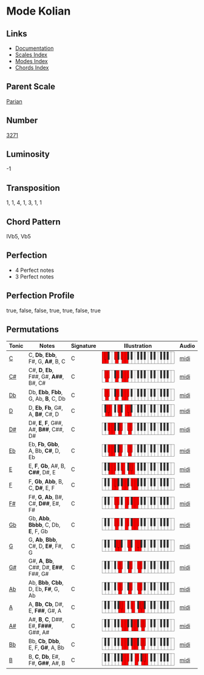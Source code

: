 # Mode Kolian

## Links

- [Documentation](README.md)
- [Scales Index](Scales.md)
- [Modes Index](Modes.md)
- [Chords Index](Chords.md)

## Parent Scale

[Parian](ScaleParian.md)

## Number

[3271](https://ianring.com/musictheory/scales/3271)

## Luminosity

-1

## Transposition

1, 1, 4, 1, 3, 1, 1

## Chord Pattern

IVb5, Vb5

## Perfection

- 4 Perfect notes
- 3 Perfect notes

## Perfection Profile

true, false, false, true, true, false, true

## Permutations

| Tonic | Notes | Signature | Illustration | Audio |
|-------|-------|-----------|--------------|-------|
| [C](ModeCNaturalKolian.md) | C, **Db**, **Ebb**, F#, G, **A#**, B, C | C | ![CNaturalKolian](ModeCNaturalKolian.png) | [midi](https://github.com/edipermadi/music/blob/main/docs/ModeCNaturalKolian.mid?raw=true) |
| [C#](ModeCSharpKolian.md) | C#, **D**, **Eb**, F##, G#, **A##**, B#, C# | C | ![CSharpKolian](ModeCSharpKolian.png) | [midi](https://github.com/edipermadi/music/blob/main/docs/ModeCSharpKolian.mid?raw=true) |
| [Db](ModeDFlatKolian.md) | Db, **Ebb**, **Fbb**, G, Ab, **B**, C, Db | C | ![DFlatKolian](ModeDFlatKolian.png) | [midi](https://github.com/edipermadi/music/blob/main/docs/ModeDFlatKolian.mid?raw=true) |
| [D](ModeDNaturalKolian.md) | D, **Eb**, **Fb**, G#, A, **B#**, C#, D | C | ![DNaturalKolian](ModeDNaturalKolian.png) | [midi](https://github.com/edipermadi/music/blob/main/docs/ModeDNaturalKolian.mid?raw=true) |
| [D#](ModeDSharpKolian.md) | D#, **E**, **F**, G##, A#, **B##**, C##, D# | C | ![DSharpKolian](ModeDSharpKolian.png) | [midi](https://github.com/edipermadi/music/blob/main/docs/ModeDSharpKolian.mid?raw=true) |
| [Eb](ModeEFlatKolian.md) | Eb, **Fb**, **Gbb**, A, Bb, **C#**, D, Eb | C | ![EFlatKolian](ModeEFlatKolian.png) | [midi](https://github.com/edipermadi/music/blob/main/docs/ModeEFlatKolian.mid?raw=true) |
| [E](ModeENaturalKolian.md) | E, **F**, **Gb**, A#, B, **C##**, D#, E | C | ![ENaturalKolian](ModeENaturalKolian.png) | [midi](https://github.com/edipermadi/music/blob/main/docs/ModeENaturalKolian.mid?raw=true) |
| [F](ModeFNaturalKolian.md) | F, **Gb**, **Abb**, B, C, **D#**, E, F | C | ![FNaturalKolian](ModeFNaturalKolian.png) | [midi](https://github.com/edipermadi/music/blob/main/docs/ModeFNaturalKolian.mid?raw=true) |
| [F#](ModeFSharpKolian.md) | F#, **G**, **Ab**, B#, C#, **D##**, E#, F# | C | ![FSharpKolian](ModeFSharpKolian.png) | [midi](https://github.com/edipermadi/music/blob/main/docs/ModeFSharpKolian.mid?raw=true) |
| [Gb](ModeGFlatKolian.md) | Gb, **Abb**, **Bbbb**, C, Db, **E**, F, Gb | C | ![GFlatKolian](ModeGFlatKolian.png) | [midi](https://github.com/edipermadi/music/blob/main/docs/ModeGFlatKolian.mid?raw=true) |
| [G](ModeGNaturalKolian.md) | G, **Ab**, **Bbb**, C#, D, **E#**, F#, G | C | ![GNaturalKolian](ModeGNaturalKolian.png) | [midi](https://github.com/edipermadi/music/blob/main/docs/ModeGNaturalKolian.mid?raw=true) |
| [G#](ModeGSharpKolian.md) | G#, **A**, **Bb**, C##, D#, **E##**, F##, G# | C | ![GSharpKolian](ModeGSharpKolian.png) | [midi](https://github.com/edipermadi/music/blob/main/docs/ModeGSharpKolian.mid?raw=true) |
| [Ab](ModeAFlatKolian.md) | Ab, **Bbb**, **Cbb**, D, Eb, **F#**, G, Ab | C | ![AFlatKolian](ModeAFlatKolian.png) | [midi](https://github.com/edipermadi/music/blob/main/docs/ModeAFlatKolian.mid?raw=true) |
| [A](ModeANaturalKolian.md) | A, **Bb**, **Cb**, D#, E, **F##**, G#, A | C | ![ANaturalKolian](ModeANaturalKolian.png) | [midi](https://github.com/edipermadi/music/blob/main/docs/ModeANaturalKolian.mid?raw=true) |
| [A#](ModeASharpKolian.md) | A#, **B**, **C**, D##, E#, **F###**, G##, A# | C | ![ASharpKolian](ModeASharpKolian.png) | [midi](https://github.com/edipermadi/music/blob/main/docs/ModeASharpKolian.mid?raw=true) |
| [Bb](ModeBFlatKolian.md) | Bb, **Cb**, **Dbb**, E, F, **G#**, A, Bb | C | ![BFlatKolian](ModeBFlatKolian.png) | [midi](https://github.com/edipermadi/music/blob/main/docs/ModeBFlatKolian.mid?raw=true) |
| [B](ModeBNaturalKolian.md) | B, **C**, **Db**, E#, F#, **G##**, A#, B | C | ![BNaturalKolian](ModeBNaturalKolian.png) | [midi](https://github.com/edipermadi/music/blob/main/docs/ModeBNaturalKolian.mid?raw=true) |
